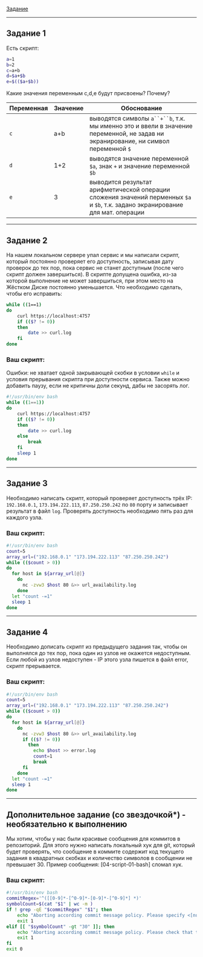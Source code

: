 [Задание](https://github.com/netology-code/sysadm-homeworks/blob/devsys10/04-script-01-bash/README.md)

------

## Задание 1

Есть скрипт:
```bash
a=1
b=2
c=a+b
d=$a+$b
e=$(($a+$b))
```

Какие значения переменным c,d,e будут присвоены? Почему?

| Переменная  | Значение | Обоснование                                                                                                                        |
| ------------- |----------|------------------------------------------------------------------------------------------------------------------------------------|
| `c`  | a+b      | выводятся символы `a``+``b`, т.к. мы именно это и ввели в значение переменной, не задав ни экранирование, ни символ переменной `$` |
| `d`  | 1+2      | выводятся значение переменной `$a`, знак `+` и значение переменной `$b`                                                            |
| `e`  | 3        | выводится результат арифметической операции сложения значений перменных `$a` и `$b`, т.к. задано экранирование для мат. операции   |

----

## Задание 2

На нашем локальном сервере упал сервис и мы написали скрипт, который постоянно проверяет его доступность, записывая дату проверок до тех пор, пока сервис не станет доступным (после чего скрипт должен завершиться). В скрипте допущена ошибка, из-за которой выполнение не может завершиться, при этом место на Жёстком Диске постоянно уменьшается. Что необходимо сделать, чтобы его исправить:
```bash
while ((1==1)
do
	curl https://localhost:4757
	if (($? != 0))
	then
		date >> curl.log
	fi
done
```

### Ваш скрипт:
Ошибки: не хватает одной закрывающей скобки в условии `while` и условия прерывания скрипта при доступности сервиса. Также можно добавить паузу, если не критичны доли секунд, дабы не засорять лог.  
```bash
#!/usr/bin/env bash
while ((1==1))
do
	curl https://localhost:4757
	if (($? != 0))
	then
		date >> curl.log
	else
	    break
	fi
	sleep 1
done
```

---

## Задание 3

Необходимо написать скрипт, который проверяет доступность трёх IP: `192.168.0.1`, `173.194.222.113`, `87.250.250.242` по `80` порту и записывает результат в файл `log`. Проверять доступность необходимо пять раз для каждого узла.

### Ваш скрипт:
```bash
#!/usr/bin/env bash
count=5
array_url=("192.168.0.1" "173.194.222.113" "87.250.250.242")
while (($count > 0))
do
  for host in ${array_url[@]}
    do
      nc -zvw3 $host 80 &>> url_availability.log
    done
  let "count -=1"
  sleep 1
done
```

---
## Задание 4

Необходимо дописать скрипт из предыдущего задания так, чтобы он выполнялся до тех пор, пока один из узлов не окажется недоступным. Если любой из узлов недоступен - IP этого узла пишется в файл error, скрипт прерывается.

### Ваш скрипт:
```bash
#!/usr/bin/env bash
count=5
array_url=("192.168.0.1" "173.194.222.113" "87.250.250.242")
while (($count > 0))
do
  for host in ${array_url[@]}
    do
      nc -zvw3 $host 80 &>> url_availability.log
      if (($? != 0))
        then
          echo $host >> error.log
          count=1
          break
      fi
    done
  let "count -=1"
  sleep 1
done
```

---

## Дополнительное задание (со звездочкой*) - необязательно к выполнению

Мы хотим, чтобы у нас были красивые сообщения для коммитов в репозиторий. Для этого нужно написать локальный хук для git, который будет проверять, что сообщение в коммите содержит код текущего задания в квадратных скобках и количество символов в сообщении не превышает 30. Пример сообщения: \[04-script-01-bash\] сломал хук.

### Ваш скрипт:
```bash
#!/usr/bin/env bash 
commitRegex='^([[0-9]*-[^0-9]*-[0-9]*-[^0-9]*] *)'
symbolCount=$(cat "$1" | wc -m )
if ! grep -qE "$commitRegex" "$1"; then
    echo "Aborting according commit message policy. Please specify <[number-module-number-lesson] message>."
    exit 1
elif [[ "$symbolCount" -gt "30" ]]; then 
    echo "Aborting according commit message policy. Please check that the number of symbols is less than 30."
    exit 1
fi
exit 0
```